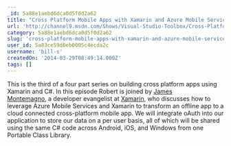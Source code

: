```yaml
---
_id: 5a88e1aebd6dca0d5f0d2a62
title: "Cross Platform Mobile Apps with Xamarin and Azure Mobile Services"
url: 'http://channel9.msdn.com/Shows/Visual-Studio-Toolbox/Cross-Platform-Mobile-Apps-with-Xamarin-and-Azure-Mobile-Services'
category: 5a88e1aebd6dca0d5f0d2a62
slug: 'cross-platform-mobile-apps-with-xamarin-and-azure-mobile-services'
user_id: 5a83ce59d6eb0005c4ecda2c
username: 'bill-s'
createdOn: '2014-03-29T08:49:14.000Z'
tags: []
---
```


This is the third of a four part series on building cross platform apps using Xamarin and C#. In this episode Robert is joined by <a href="http://www.twitter.com/JamesMontemagno" target="_blank">James Montemagno</a>, a developer evangelist at <a href="http://www.xamarin.com/" target="_blank">Xamarin</a>, who discusses how to leverage Azure Mobile Services and Xamarin to transform an offline app to a cloud connected cross-platform mobile app. We will integrate oAuth into our application to store our data on a per user basis, all of which will be shared using the same C# code across Android, iOS, and Windows from one Portable Class Library.
